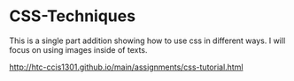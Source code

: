 # CSS-Techniques
This is a single part addition showing how to use css in different ways. I will focus on using images inside of texts. 

http://htc-ccis1301.github.io/main/assignments/css-tutorial.html